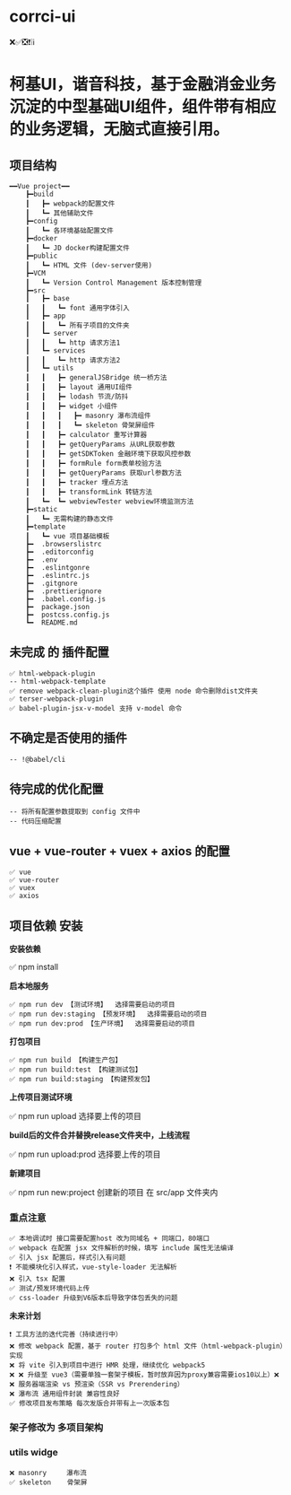 # corrci-ui #
❌✅❎❗️❕ℹ️

# 柯基UI，谐音科技，基于金融消金业务沉淀的中型基础UI组件，组件带有相应的业务逻辑，无脑式直接引用。 ##

## 项目结构 ##

```
━━Vue project━━
    ┣━build
    ┃   ┣━ webpack的配置文件
    ┃   ┗━ 其他辅助文件
    ┣━config
    ┃   ┗━ 各环境基础配置文件
    ┣━docker
    ┃   ┗━ JD docker构建配置文件
    ┣━public
    ┃   ┗━ HTML 文件 (dev-server使用)
    ┣━VCM
    ┃   ┗━ Version Control Management 版本控制管理
    ┣━src
    ┃   ┣━ base
    ┃   ┃   ┗━ font 通用字体引入
    ┃   ┣━ app
    ┃   ┃   ┗━ 所有子项目的文件夹
    ┃   ┗━ server
    ┃   ┃   ┗━ http 请求方法1
    ┃   ┗━ services
    ┃   ┃   ┗━ http 请求方法2
    ┃   ┗━ utils
    ┃   ┃   ┣━ generalJSBridge 统一桥方法
    ┃   ┃   ┣━ layout 通用UI组件
    ┃   ┃   ┣━ lodash 节流/防抖
    ┃   ┃   ┣━ widget 小组件
    ┃   ┃   ┃   ┣━ masonry 瀑布流组件
    ┃   ┃   ┃   ┗━ skeleton 骨架屏组件
    ┃   ┃   ┣━ calculator 重写计算器
    ┃   ┃   ┣━ getQueryParams 从URL获取参数
    ┃   ┃   ┣━ getSDKToken 金融环境下获取风控参数
    ┃   ┃   ┣━ formRule form表单校验方法
    ┃   ┃   ┣━ getQueryParams 获取url参数方法
    ┃   ┃   ┣━ tracker 埋点方法
    ┃   ┃   ┣━ transformLink 转链方法
    ┃   ┗━  ┗━ webviewTester webview环境监测方法
    ┣━static
    ┃   ┗━ 无需构建的静态文件
    ┣━template
    ┃   ┗━ vue 项目基础模板
    ┣━  .browserslistrc
    ┣━  .editorconfig
    ┣━  .env
    ┣━  .eslintgonre
    ┣━  .eslintrc.js
    ┣━  .gitgnore
    ┣━  .prettierignore
    ┣━  .babel.config.js
    ┣━  package.json
    ┣━  postcss.config.js
    ┗━  README.md
```

## 未完成 的 插件配置 ##

```
✅ html-webpack-plugin
-- html-webpack-template
✅ remove webpack-clean-plugin这个插件 使用 node 命令删除dist文件夹 
✅ terser-webpack-plugin
✅ babel-plugin-jsx-v-model 支持 v-model 命令
```

## 不确定是否使用的插件 ##

```
-- !@babel/cli
```

## 待完成的优化配置 ##

```
-- 将所有配置参数提取到 config 文件中
-- 代码压缩配置
```

## vue + vue-router + vuex + axios 的配置

```
✅ vue
✅ vue-router
✅ vuex
✅ axios
```

## 项目依赖 安装 ##

**安装依赖**

✅ npm install

**启本地服务**

```
✅ npm run dev 【测试环境】  选择需要启动的项目
✅ npm run dev:staging 【预发环境】  选择需要启动的项目
✅ npm run dev:prod 【生产环境】  选择需要启动的项目
```

**打包项目**

```
✅ npm run build 【构建生产包】
✅ npm run build:test 【构建测试包】
✅ npm run build:staging 【构建预发包】
```

**上传项目测试环境**

✅ npm run upload 选择要上传的项目

**build后的文件合并替换release文件夹中，上线流程**

✅ npm run upload:prod 选择要上传的项目

**新建项目**

✅ npm run new:project 创建新的项目 在 src/app 文件夹内

### 重点注意 ###

```
✅ 本地调试时 接口需要配置host 改为同域名 + 同端口，80端口
✅ webpack 在配置 jsx 文件解析的时候，填写 include 属性无法编译
✅ 引入 jsx 配置后，样式引入有问题
❗️ 不能模块化引入样式，vue-style-loader 无法解析
❌ 引入 tsx 配置
✅ 测试/预发环境代码上传
✅ css-loader 升级到V6版本后导致字体包丢失的问题
```

**未来计划**

```
❗️ 工具方法的迭代完善（持续进行中）
❌ 修改 webpack 配置，基于 router 打包多个 html 文件（html-webpack-plugin）实现
❌ 将 vite 引入到项目中进行 HMR 处理，继续优化 webpack5
❌ ❌ 升级至 vue3（需要单独一套架子模板，暂时放弃因为proxy兼容需要ios10以上）❌
❌ 服务器端渲染 vs 预渲染（SSR vs Prerendering）
❌ 瀑布流 通用组件封装 兼容性良好
✅ 修改项目发布策略 每次发版合并带有上一次版本包
```

### 架子修改为 多项目架构 ###

### utils widge ###

```
❌ masonry     瀑布流
✅ skeleton    骨架屏
```